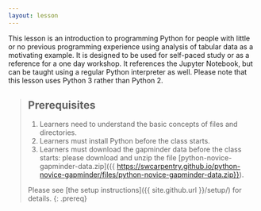 ```yaml
---
layout: lesson
---
```

This lesson is an introduction to programming Python
for people with little or no previous programming experience
using analysis of tabular data as a motivating example. It is designed to be used for self-paced study or as a reference for a one day workshop.
It references the Jupyter Notebook,
but can be taught using a regular Python interpreter as well.
Please note that this lesson uses Python 3 rather than Python 2.

> ## Prerequisites
>
>1. Learners need to understand the  basic concepts of files and directories. 
>2.  Learners must install Python before the class starts. 
>3. Learners must download the gapminder data before the class starts: please download and unzip the file [python-novice-gapminder-data.zip]({{ https://swcarpentry.github.io/python-novice-gapminder/files/python-novice-gapminder-data.zip}}). 
> 
> Please see [the setup instructions]({{ site.github.url }}/setup/) for details.
{: .prereq}
